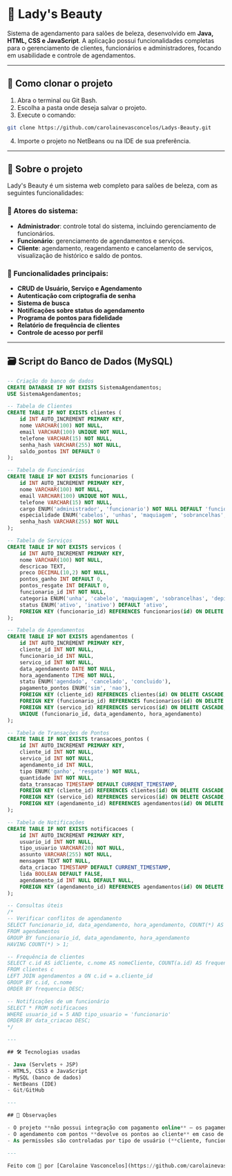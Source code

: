 # 💇 Lady's Beauty

Sistema de agendamento para salões de beleza, desenvolvido em **Java, HTML, CSS e JavaScript**. A aplicação possui funcionalidades completas para o gerenciamento de clientes, funcionários e administradores, focando em usabilidade e controle de agendamentos.

---

## 🚀 Como clonar o projeto

1. Abra o terminal ou Git Bash.
2. Escolha a pasta onde deseja salvar o projeto.
3. Execute o comando:

```bash
git clone https://github.com/carolainevasconcelos/Ladys-Beauty.git
```

4. Importe o projeto no NetBeans ou na IDE de sua preferência.

---

## 🧾 Sobre o projeto

Lady's Beauty é um sistema web completo para salões de beleza, com as seguintes funcionalidades:

### 👥 Atores do sistema:
- **Administrador**: controle total do sistema, incluindo gerenciamento de funcionários.
- **Funcionário**: gerenciamento de agendamentos e serviços.
- **Cliente**: agendamento, reagendamento e cancelamento de serviços, visualização de histórico e saldo de pontos.

### 🔧 Funcionalidades principais:
- **CRUD de Usuário, Serviço e Agendamento**
- **Autenticação com criptografia de senha**
- **Sistema de busca**
- **Notificações sobre status do agendamento**
- **Programa de pontos para fidelidade**
- **Relatório de frequência de clientes**
- **Controle de acesso por perfil**

---

## 🗃️ Script do Banco de Dados (MySQL)

```sql
-- Criação do banco de dados
CREATE DATABASE IF NOT EXISTS SistemaAgendamentos;
USE SistemaAgendamentos;

-- Tabela de Clientes
CREATE TABLE IF NOT EXISTS clientes (
    id INT AUTO_INCREMENT PRIMARY KEY,
    nome VARCHAR(100) NOT NULL,
    email VARCHAR(100) UNIQUE NOT NULL,
    telefone VARCHAR(15) NOT NULL, 
    senha_hash VARCHAR(255) NOT NULL,
    saldo_pontos INT DEFAULT 0
);

-- Tabela de Funcionários
CREATE TABLE IF NOT EXISTS funcionarios (
    id INT AUTO_INCREMENT PRIMARY KEY,
    nome VARCHAR(100) NOT NULL,
    email VARCHAR(100) UNIQUE NOT NULL,
    telefone VARCHAR(15) NOT NULL,
    cargo ENUM('administrador', 'funcionario') NOT NULL DEFAULT 'funcionario', 
    especialidade ENUM('cabelos', 'unhas', 'maquiagem', 'sobrancelhas', 'depilacao') DEFAULT NULL,
    senha_hash VARCHAR(255) NOT NULL
);

-- Tabela de Serviços
CREATE TABLE IF NOT EXISTS servicos (
    id INT AUTO_INCREMENT PRIMARY KEY,
    nome VARCHAR(100) NOT NULL,
    descricao TEXT,
    preco DECIMAL(10,2) NOT NULL,
    pontos_ganho INT DEFAULT 0,
    pontos_resgate INT DEFAULT 0,
    funcionario_id INT NOT NULL, 
    categoria ENUM('unha', 'cabelo', 'maquiagem', 'sobrancelhas', 'depilacao') NOT NULL, 
    status ENUM('ativo', 'inativo') DEFAULT 'ativo', 
    FOREIGN KEY (funcionario_id) REFERENCES funcionarios(id) ON DELETE CASCADE
);

-- Tabela de Agendamentos
CREATE TABLE IF NOT EXISTS agendamentos (
    id INT AUTO_INCREMENT PRIMARY KEY,
    cliente_id INT NOT NULL,
    funcionario_id INT NULL, 
    servico_id INT NOT NULL,
    data_agendamento DATE NOT NULL,  
    hora_agendamento TIME NOT NULL,  
    statu ENUM('agendado', 'cancelado', 'concluido'),
    pagamento_pontos ENUM('sim', 'nao'),
    FOREIGN KEY (cliente_id) REFERENCES clientes(id) ON DELETE CASCADE,
    FOREIGN KEY (funcionario_id) REFERENCES funcionarios(id) ON DELETE SET NULL,
    FOREIGN KEY (servico_id) REFERENCES servicos(id) ON DELETE CASCADE,
    UNIQUE (funcionario_id, data_agendamento, hora_agendamento)
);

-- Tabela de Transações de Pontos
CREATE TABLE IF NOT EXISTS transacoes_pontos (
    id INT AUTO_INCREMENT PRIMARY KEY,
    cliente_id INT NOT NULL,
    servico_id INT NOT NULL,
    agendamento_id INT NULL,
    tipo ENUM('ganho', 'resgate') NOT NULL, 
    quantidade INT NOT NULL, 
    data_transacao TIMESTAMP DEFAULT CURRENT_TIMESTAMP,
    FOREIGN KEY (cliente_id) REFERENCES clientes(id) ON DELETE CASCADE,
    FOREIGN KEY (servico_id) REFERENCES servicos(id) ON DELETE CASCADE,
    FOREIGN KEY (agendamento_id) REFERENCES agendamentos(id) ON DELETE SET NULL
);

-- Tabela de Notificações
CREATE TABLE IF NOT EXISTS notificacoes (
    id INT AUTO_INCREMENT PRIMARY KEY,
    usuario_id INT NOT NULL,
    tipo_usuario VARCHAR(20) NOT NULL,
    assunto VARCHAR(255) NOT NULL,
    mensagem TEXT NOT NULL,
    data_criacao TIMESTAMP DEFAULT CURRENT_TIMESTAMP,
    lida BOOLEAN DEFAULT FALSE,
    agendamento_id INT NULL DEFAULT NULL,
    FOREIGN KEY (agendamento_id) REFERENCES agendamentos(id) ON DELETE SET NULL
);

-- Consultas úteis
/*
-- Verificar conflitos de agendamento
SELECT funcionario_id, data_agendamento, hora_agendamento, COUNT(*) AS total_agendamentos
FROM agendamentos
GROUP BY funcionario_id, data_agendamento, hora_agendamento
HAVING COUNT(*) > 1;

-- Frequência de clientes
SELECT c.id AS idCliente, c.nome AS nomeCliente, COUNT(a.id) AS frequencia
FROM clientes c
LEFT JOIN agendamentos a ON c.id = a.cliente_id
GROUP BY c.id, c.nome
ORDER BY frequencia DESC;

-- Notificações de um funcionário
SELECT * FROM notificacoes 
WHERE usuario_id = 5 AND tipo_usuario = 'funcionario' 
ORDER BY data_criacao DESC;
*/

---

## 🛠️ Tecnologias usadas

- Java (Servlets + JSP)
- HTML5, CSS3 e JavaScript
- MySQL (banco de dados)
- NetBeans (IDE)
- Git/GitHub

---

## 📌 Observações

- O projeto **não possui integração com pagamento online** — os pagamentos são realizados presencialmente no salão.
- O agendamento com pontos **devolve os pontos ao cliente** em caso de cancelamento.
- As permissões são controladas por tipo de usuário (**cliente, funcionário, administrador**).

---

Feito com 💜 por [Carolaine Vasconcelos](https://github.com/carolainevasconcelos)
